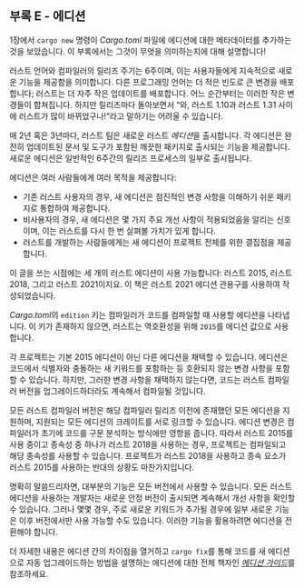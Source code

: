 ## 부록 E - 에디션

1장에서 `cargo new` 명령이 *Cargo.toml* 파일에 에디션에 대한 메타데이터를
추가하는 것을 보았습니다. 이 부록에서는 그것이 무엇을 의미하는지에 대해 설명합니다!

러스트 언어와 컴파일러의 릴리즈 주기는 6주이며, 이는 사용자들에게 지속적으로
새로운 기능을 제공함을 의미합니다. 다른 프로그래밍 언어는 더 적은 빈도로
큰 변경을 배포합니다; 러스트는 더 자주 작은 업데이트를 배포합니다. 어느
순간부터는 이러한 작은 변경들이 합쳐집니다. 하지만 릴리즈마다 돌아보면서
“와, 러스트 1.10과 러스트 1.31 사이에 러스트가 많이 바뀌었구나!”라고
말하기는 어려울 수 있습니다.

매 2년 혹은 3년마다, 러스트 팀은 새로운 러스트 *에디션*을 출시합니다.
각 에디션은 완전히 업데이트된 문서 및 도구가 포함된 깨끗한 패키지로
출시되는 기능을 제공합니다. 새로운 에디션은 일반적인 6주간의 릴리즈
프로세스의 일부로 출시됩니다.

에디션은 여러 사람들에게 여러 목적을 제공합니다:

* 기존 러스트 사용자의 경우, 새 에디션은 점진적인 변경 사항을 이해하기 쉬운
  패키지로 통합하여 제공합니다.
* 비사용자의 경우, 새 에디션은 몇 가지 주요 개선 사항이 적용되었음을 알리는
  신호이며, 이는 러스트를 다시 한 번 살펴볼 가치가 있게 합니다.
* 러스트를 개발하는 사람들에게는 새 에디션이 프로젝트 전체를 위한
  결집점을 제공합니다.

이 글을 쓰는 시점에는 세 개의 러스트 에디션이 사용 가능합니다: 러스트 2015, 러스트 2018,
그리고 러스트 2021이지요. 이 책은 러스트 2021 에디션 관용구를 사용하여 작성되었습니다.

*Cargo.toml*의 `edition` 키는 컴파일러가 코드를 컴파일할 때 사용할 에디션을
나타냅니다. 이 키가 존재하지 않으면, 러스트는 역호환성을 위해 `2015`를
에디션 값으로 사용합니다.

각 프로젝트는 기본 2015 에디션이 아닌 다른 에디션을 채택할 수 있습니다.
에디션은 코드에서 식별자와 충돌하는 새 키워드를 포함하는 등 호환되지
않는 변경 사항을 포함할 수 있습니다. 하지만, 그러한 변경 사항을 채택하지
않는다면, 코드는 러스트 컴파일러 버전을 업그레이드하더라도 계속해서
컴파일될 것입니다.

모든 러스트 컴파일러 버전은 해당 컴파일러 릴리즈 이전에 존재했던
모든 에디션을 지원하며, 지원되는 모든 에디션의 크레이트를 서로 링크할
수 있습니다. 에디션 변경은 컴파일러가 초기에 코드를 구문 분석하는 방식에만
영향을 줍니다. 따라서 러스트 2015를 사용 중이고 종속성 중 하나가 러스트 2018을
사용하는 경우, 프로젝트는 컴파일되고 해당 종속성를 사용할 수 있습니다.
프로젝트가 러스트 2018을 사용하고 종속 요소가 러스트 2015를 사용하는 반대의
상황도 마찬가지입니다.

명확히 말씀드리자면, 대부분의 기능은 모든 버전에서 사용할 수 있습니다. 모든
러스트 에디션을 사용하는 개발자는 새로운 안정 버전이 출시되면 계속해서 개선
사항을 확인할 수 있습니다. 그러나 몇몇 경우, 주로 새로운 키워드가 추가될 경우에
일부 새로운 기능은 이후 버전에서만 사용 가능할 수도 있습니다. 이러한 기능을
활용하려면 에디션을 전환해야 합니다.

더 자세한 내용은 에디션 간의 차이점을 열거하고 `cargo fix`를 통해 코드를
새 에디션으로 자동 업그레이드하는 방법을 설명하는 에디션에 대한 전체 책자인
[*에디션 가이드*](https://doc.rust-lang.org/stable/edition-guide/)를
참조하세요.
